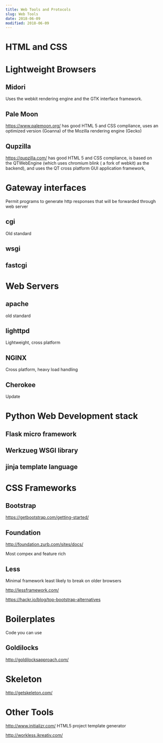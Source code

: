 ```yaml
---
title: Web Tools and Protocols
slug: Web Tools
date: 2018-06-09
modified: 2018-06-09
---
```


# HTML and CSS

# Lightweight Browsers

## Midori
Uses the webkit rendering engine and the GTK interface framework.

## Pale Moon
https://www.palemoon.org/ has good HTML 5 and CSS compliance, uses an optimized version (Goanna) of the Mozilla rendering engine (Gecko)

## Qupzilla
 https://qupzilla.com/ has good HTML 5 and CSS compliance, is based on the QTWebEngine (which uses chromium blink ( a fork of webkit) as the backend), and uses the QT cross platform GUI application framework,

# Gateway interfaces

Permit programs to generate http responses that will be forwarded through web server

## cgi

Old standard

## wsgi

## fastcgi

# Web Servers

## apache
old standard

## lighttpd 
Lightweight, cross platform

## NGINX

Cross platform, heavy load handling

## Cherokee
Update 

# Python Web Development stack

## Flask micro framework

## Werkzueg WSGI library

## jinja template language


# CSS Frameworks

## Bootstrap
https://getbootstrap.com/getting-started/

## Foundation
http://foundation.zurb.com/sites/docs/

Most compex and feature rich

## Less

Minimal framework least likely to break on older browsers

http://lessframework.com/

https://hackr.io/blog/top-bootstrap-alternatives

# Boilerplates

Code you can use 

## Goldilocks 

 http://goldilocksapproach.com/

# Skeleton

http://getskeleton.com/

# Other Tools

http://www.initializr.com/ HTML5 project template generator

http://workless.ikreativ.com/
